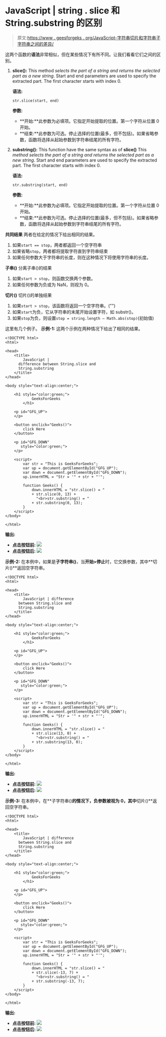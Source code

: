 # JavaScript | string . slice 和 String.substring 的区别

> 原文:[https://www . geesforgeks . org/JavaScript-字符串切片和字符串子字符串之间的差异/](https://www.geeksforgeeks.org/javascript-difference-between-string-slice-and-string-substring/)

这两个函数的**语法**非常相似，但在某些情况下有所不同。让我们看看它们之间的区别。

1.  **slice():**
    This method *selects the part of a string and returns the selected part as a new string*. Start and end parameters are used to specify the extracted part.
    The first character starts with index 0.

    **语法:**

    ```
    str.slice(start, end)

    ```

    **参数:**

    *   **开始:**此参数为必填项。它指定开始提取的位置。第一个字符从位置 0 开始。
    *   **结束:**此参数为可选。停止选择的位置(最多，但不包括)。如果省略参数，函数将选择从起始参数到字符串结尾的所有字符。
2.  **substring():**
    This function have the same syntax as of **slice()**
    This *method selects the part of a string and returns the selected part as a new string*. Start and end parameters are used to specify the extracted part.
    The first character starts with index 0.

    **语法:**

    ```
    str.substring(start, end)

    ```

    **参数:**

    *   **开始:**此参数为必填项。它指定开始提取的位置。第一个字符从位置 0 开始。
    *   **结束:**此参数为可选。停止选择的位置(最多，但不包括)。如果省略参数，函数将选择从起始参数到字符串结尾的所有字符。

**共同结果**
两者在给定的情况下给出相同的结果。

1.  如果`start == stop`，两者都返回一个空字符串
2.  如果省略`stop`，两者都将提取字符直到字符串结束
3.  如果任何参数大于字符串的长度，则在这种情况下将使用字符串的长度。

**子串()**
分离子串()的结果

1.  如果`start > stop`，则函数交换两个参数。
2.  如果任何参数为负或为 NaN，则视为 0。

**切片()**
切片()的单独结果

1.  如果`start > stop`，该函数将返回一个空字符串。("")
2.  如果`start`为负，它从字符串的末尾开始设置字符，如 substr()。
3.  如果`stop`为负，则设置`stop = string.length – Math.abs(stop)`(初始值)

这里有几个例子。
**示例-1:** 这两个示例在两种情况下给出了相同的结果。

```
<!DOCTYPE html>
<html>

<head>
    <title>
        JavaScript | 
      difference between String.slice and 
      String.substring
    </title>
</head>

<body style="text-align:center;">

    <h1 style="color:green;">  
            GeeksForGeeks  
        </h1>

    <p id="GFG_UP">
    </p>

    <button onclick="Geeks()">
        click Here
    </button>

    <p id="GFG_DOWN"
       style="color:green;">
    </p>

    <script>
        var str = "This is GeeksForGeeks";
        var up = document.getElementById("GFG_UP");
        var down = document.getElementById("GFG_DOWN");
        up.innerHTML = "Str = '" + str + "'";

        function Geeks() {
            down.innerHTML = "str.slice() = "
            + str.slice(0, 13) + 
              "<br>str.substring() = "
            + str.substring(0, 13);
        }
    </script>
</body>

</html>
```

**输出:**

*   **点击按钮前:**
    ![](img/12d1e0e80e353310dd712527aac59dd3.png)
*   **点击按钮后:**
    ![](img/8014a9a9846c3e154d93c5f5e2eae346.png)

**示例-2:** 在本例中，如果是**子字符串()**，当**开始>停止**时，它交换参数，其中**切片()**返回空字符串。

```
<!DOCTYPE html>
<html>

<head>
    <title>
        JavaScript | difference 
      between String.slice and
      String.substring
    </title>
</head>

<body style="text-align:center;">

    <h1 style="color:green;">  
            GeeksForGeeks  
        </h1>

    <p id="GFG_UP">
    </p>

    <button onclick="Geeks()">
        click Here
    </button>

    <p id="GFG_DOWN"
       style="color:green;">
    </p>

    <script>
        var str = "This is GeeksForGeeks";
        var up = document.getElementById("GFG_UP");
        var down = document.getElementById("GFG_DOWN");
        up.innerHTML = "Str = '" + str + "'";

        function Geeks() {
            down.innerHTML = "str.slice() = "
            + str.slice(13, 0) + 
              "<br>str.substring() = "
            + str.substring(13, 0);
        }
    </script>
</body>

</html>
```

**输出:**

*   **点击按钮前:**
    ![](img/12d1e0e80e353310dd712527aac59dd3.png)
*   **点击按钮后:**
    ![](img/906aef95d4ab73cca98be801c2db4810.png)

**示例-3:** 在本例中，在**子字符串()**的情况下，负参数被视为 0，其中**切片()**返回空字符串。

```
<!DOCTYPE html>
<html>

<head>
    <title>
        JavaScript | difference
      between String.slice and
      String.substring
    </title>
</head>

<body style="text-align:center;">

    <h1 style="color:green;">  
            GeeksForGeeks  
        </h1>

    <p id="GFG_UP">
    </p>

    <button onclick="Geeks()">
        click Here
    </button>

    <p id="GFG_DOWN" 
       style="color:green;">
    </p>

    <script>
        var str = "This is GeeksForGeeks";
        var up = document.getElementById("GFG_UP");
        var down = document.getElementById("GFG_DOWN");
        up.innerHTML = "Str = '" + str + "'";

        function Geeks() {
            down.innerHTML = "str.slice() = "
            + str.slice(-13, 7) +
              "<br>str.substring() = "
            + str.substring(-13, 7);
        }
    </script>
</body>

</html>
```

**输出:**

*   **点击按钮前:**
    ![](img/12d1e0e80e353310dd712527aac59dd3.png)
*   **点击按钮后:**
    ![](img/edf5bdc51c8b737433f414f7f01838eb.png)